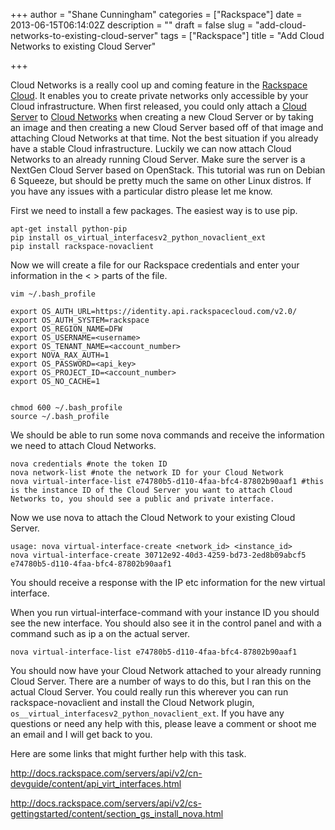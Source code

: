+++
author = "Shane Cunningham"
categories = ["Rackspace"]
date = 2013-06-15T06:14:02Z
description = ""
draft = false
slug = "add-cloud-networks-to-existing-cloud-server"
tags = ["Rackspace"]
title = "Add Cloud Networks to existing Cloud Server"

+++


Cloud Networks is a really cool up and coming feature in the <a href="http://www.rackspace.com/cloud/">Rackspace Cloud</a>. It enables you to create private networks only accessible by your Cloud infrastructure. When first released, you could only attach a <a href="http://www.rackspace.com/cloud/servers/">Cloud Server</a> to <a href="http://www.rackspace.com/knowledge_center/article/getting-started-with-cloud-networks">Cloud Networks</a> when creating a new Cloud Server or by taking an image and then creating a new Cloud Server based off of that image and attaching Cloud Networks at that time. Not the best situation if you already have a stable Cloud infrastructure. Luckily we can now attach Cloud Networks to an already running Cloud Server. Make sure the server is a NextGen Cloud Server based on OpenStack. This tutorial was run on Debian 6 Squeeze, but should be pretty much the same on other Linux distros. If you have any issues with a particular distro please let me know.

First we need to install a few packages. The easiest way is to use pip.
<pre><code>apt-get install python-pip
pip install os_virtual_interfacesv2_python_novaclient_ext
pip install rackspace-novaclient</code></pre>
Now we will create a file for our Rackspace credentials and enter your information in the &lt; &gt; parts of the file.
<pre><code>vim ~/.bash_profile

export OS_AUTH_URL=https://identity.api.rackspacecloud.com/v2.0/
export OS_AUTH_SYSTEM=rackspace
export OS_REGION_NAME=DFW
export OS_USERNAME=&lt;username&gt;
export OS_TENANT_NAME=&lt;account_number&gt;
export NOVA_RAX_AUTH=1
export OS_PASSWORD=&lt;api_key&gt;
export OS_PROJECT_ID=&lt;account_number&gt;
export OS_NO_CACHE=1
</code></pre>
<pre><code>
chmod 600 ~/.bash_profile
source ~/.bash_profile</code></pre>
We should be able to run some nova commands and receive the information we need to attach Cloud Networks.
<pre><code>nova credentials #note the token ID
nova network-list #note the network ID for your Cloud Network
nova virtual-interface-list e74780b5-d110-4faa-bfc4-87802b90aaf1 #this is the instance ID of the Cloud Server you want to attach Cloud Networks to, you should see a public and private interface.</code></pre>
Now we use nova to attach the Cloud Network to your existing Cloud Server.
<pre><code>usage: nova virtual-interface-create &lt;network_id&gt; &lt;instance_id&gt;
nova virtual-interface-create 30712e92-40d3-4259-bd73-2ed8b09abcf5 e74780b5-d110-4faa-bfc4-87802b90aaf1</code></pre>
You should receive a response with the IP etc information for the new virtual interface.

When you run virtual-interface-command with your instance ID you should see the new interface. You should also see it in the control panel and with a command such as ip a on the actual server.
<pre><code>nova virtual-interface-list e74780b5-d110-4faa-bfc4-87802b90aaf1</code></pre>
You should now have your Cloud Network attached to your already running Cloud Server. There are a number of ways to do this, but I ran this on the actual Cloud Server. You could really run this wherever you can run rackspace-novaclient and install the Cloud Network plugin, `os__virtual_interfacesv2_python_novaclient_ext`. If you have any questions or need any help with this, please leave a comment or shoot me an email and I will get back to you.

Here are some links that might further help with this task.

<a href="http://docs.rackspace.com/servers/api/v2/cn-devguide/content/api_virt_interfaces.html">http://docs.rackspace.com/servers/api/v2/cn-devguide/content/api_virt_interfaces.html</a>

<a href="http://docs.rackspace.com/servers/api/v2/cs-gettingstarted/content/section_gs_install_nova.html">http://docs.rackspace.com/servers/api/v2/cs-gettingstarted/content/section_gs_install_nova.html</a>